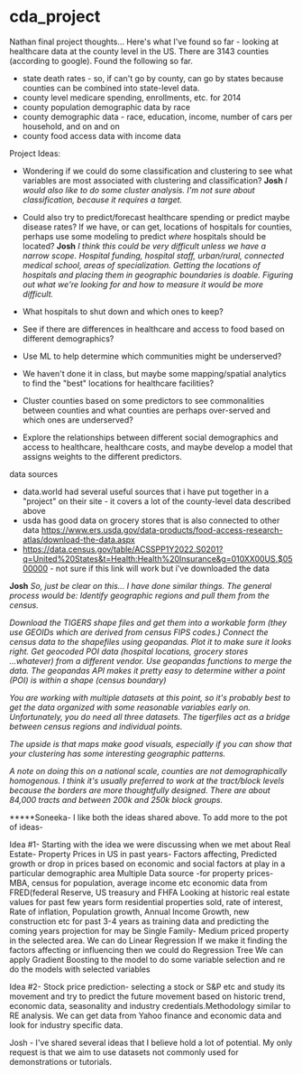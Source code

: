 # cda_project

Nathan final project thoughts... 
Here's what I've found so far - looking at healthcare data at the county level in the US. There are 3143 counties (according to google). Found the following so far.
- state death rates - so, if can't go by county, can go by states because counties can be combined into state-level data.
- county level medicare spending, enrollments, etc. for 2014
- county population demographic data by race
- county demographic data - race, education, income, number of cars per household, and on and on
- county food access data with income data

Project Ideas:
- Wondering if we could do some classification and clustering to see what variables are most associated with clustering and classification?
**Josh** *I would also like to do some cluster analysis. I'm not sure about classification, because it requires a target.*

- Could also try to predict/forecast healthcare spending or predict maybe disease rates? If we have, or can get, locations of hospitals for counties, perhaps use some modeling to predict _where_ hospitals should be located?
**Josh** *I think this could be very difficult unless we have a narrow scope. Hospital funding, hospital staff, urban/rural, connected medical school, areas of specialization. Getting the locations of hospitals and placing them in geographic boundaries is doable. Figuring out what we're looking for and how to measure it would be more difficult.*

- What hospitals to shut down and which ones to keep?
- See if there are differences in healthcare and access to food based on different demographics?
- Use ML to help determine which communities might be underserved?
- We haven't done it in class, but maybe some mapping/spatial analytics to find the "best" locations for healthcare facilities?
- Cluster counties based on some predictors to see commonalities between counties and what counties are perhaps over-served and which ones are underserved?
- Explore the relationships between different social demographics and access to healthcare, healthcare costs, and maybe develop a model that assigns weights to the different predictors.

data sources
- data.world had several useful sources that i have put together in a "project" on their site - it covers a lot of the county-level data described above
- usda has good data on grocery stores that is also connected to other data https://www.ers.usda.gov/data-products/food-access-research-atlas/download-the-data.aspx
- https://data.census.gov/table/ACSSPP1Y2022.S0201?q=United%20States&t=Health:Health%20Insurance&g=010XX00US,$0500000 - not sure if this link will work but i've downloaded the data

**Josh** *So, just be clear on this... I have done similar things. The general process would be: Identify geographic regions and pull them from the census.* 

*Download the TIGERS shape files and get them into a workable form (they use GEOIDs which are derived from census FIPS codes.) Connect the census data to the shapefiles using geopandas. Plot it to make sure it looks right. Get geocoded POI data (hospital locations, grocery stores ...whatever) from a different vendor. Use geopandas functions to merge the data. The geopandas API makes it pretty easy to determine wither a point (POI) is within a shape (census boundary)*

*You are working with multiple datasets at this point, so it's probably best to get the data organized with some reasonable variables early on. Unfortunately, you do need all three datasets. The tigerfiles act as a bridge between census regions and individual points.*

*The upside is that maps make good visuals, especially if you can show that your clustering has some interesting geographic patterns.*

*A note on doing this on a national scale, counties are not demographically homogenous. I think it's usually preferred to work at the tract/block levels because the borders are more thoughtfully designed.  There are about 84,000 tracts and between 200k and 250k block groups.*

*****Soneeka- I like both the ideas shared above. To add more to the pot of ideas-

Idea #1- Starting with the idea we were discussing when we met about Real Estate-
Property Prices in US in past years- Factors affecting, Predicted growth or drop in prices based on economic and social factors at play in a particular demographic area
Multiple Data source -for property prices- MBA, census for population, average income etc economic data from FRED(federal Reserve, US treasury and FHFA
Looking at historic real estate values for past few years form residential properties sold, rate of interest, Rate of inflation, Population growth, Annual Income Growth, new construction etc for past 3-4 years as training data and predicting the coming years projection for may be Single Family- Medium priced property in the selected area.
We can do Linear Regression
If we make it finding the factors affecting or influencing then we could do Regression Tree
We can apply Gradient Boosting to the model to do some variable selection and re do the models with selected variables

Idea #2- Stock price prediction- selecting a stock or S&P etc and study its movement and try to predict the future movement based on historic trend, economic data, seasonality and industry credentials.Methodology similar to  RE analysis. We can get data from Yahoo finance and economic data and look for industry specific data.

Josh - I've shared several ideas that I believe hold a lot of potential. My only request is that we aim to use datasets not commonly used for demonstrations or tutorials.  